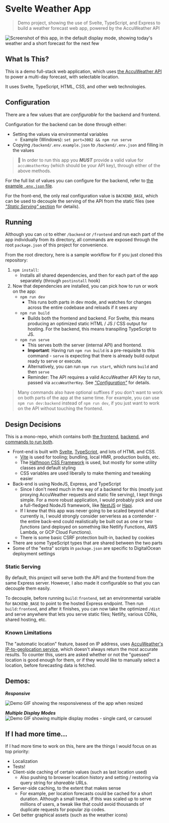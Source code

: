 # Svelte Weather App
> Demo project, showing the use of Svelte, TypeScript, and Express to build a weather forecast web app, powered by the AccuWeather API

![Screenshot of this app, in the default display mode, showing today's weather and a short forecast for the next few](https://user-images.githubusercontent.com/17817563/119875840-13d8f400-bedc-11eb-80c8-ab914878e137.png)

## What Is This?
This is a demo full-stack web application, which uses [the AccuWeather API](https://developer.accuweather.com/) to power a multi-day forecast, with selectable location.

It uses Svelte, TypeScript, HTML, CSS, and other web technologies.

## Configuration
There are a few values that are *configurable* for the backend and frontend.

Configuration for the backend can be done through either:

- Setting the values via environmental variables
	- Example (Windows): `set port=3002 && npm run serve`
- Copying `/backend/.env.example.json` to `/backend/.env.json` and filling in the values

> 🚨 In order to run this app you ***MUST*** provide a valid value for `accuWeatherKey` (which should be your API  key), through either of the above methods.

For the full list of values you can configure for the backend, refer to [the example `.env.json` file](./backend/.env.example.json).

For the front-end, the only real configuration value is `BACKEND_BASE`, which can be used to decouple the serving of the API from the static files (see [*"Static Serving"* section](#static-serving) for details).


## Running
Although you can `cd` to either `/backend` or `/frontend` and run each part of the app individually from its directory, all commands are exposed through the root  `package.json` of this project for convenience.

From the root directory, here is a sample workflow for if you just cloned this repository:

1. `npm install`:
	- Installs all shared dependencies, and then for each part of  the app separately (through `postinstall` hook)
2. Now that dependencies are installed, you can pick how to run or work on the app:
	- `npm run dev`
		- This runs both parts in dev mode, and watches for changes across the entire codebase and reloads if it sees any
	- `npm run build`
		- Builds both the frontend and backend. For Svelte, this means producing an optimized static HTML / JS / CSS output for hosting. For the backend, this means transpiling TypeScript to JS.
	- `npm run serve`
		- This serves both the server (internal API) and frontend.
		- **Important**: Having run `npm run build` is a pre-requisite to this command - `serve` is expecting that there is already build output ready to serve or execute.
		- Alternatively, you can run `npm run start`, which runs `build` and then `serve`
		- Reminder: The API requires a valid AccuWeather API Key to run, passed via `accuWeatherKey`. See [*"Configuration"*](#configuration) for details.

> Many commands also have optional suffixes if you don't want to work on both parts of the app at the same time. For example, you can use `npm run dev:backend` instead of `npm run dev`, if you just want to work on the API without touching the frontend.

## Design Decisions
This is a mono-repo, which contains both [the frontend](./frontend/), [backend](./backend/), and [commands to run both](./package.json).

- Front-end is built with [Svelte](https://svelte.dev/), [TypeScript](https://www.typescriptlang.org/), and lots of HTML and CSS.
	- [Vite](https://vitejs.dev/) is used for tooling; bundling, local HMR, production builds, etc.
	- The [Halfmoon CSS Framework](https://www.gethalfmoon.com/docs/introduction/) is used, but mostly for some utility classes and default styling
	- CSS variables are used liberally to make theming and tweaking easier
- Back-end is using NodeJS, Express, and TypeScript
	- Since I don't need much in the way of a backend for this (mostly just proxying AccuWeather requests and static file serving), I kept things simple. For a more robust application, I would probably pick and use a full-fledged NodeJS framework, like [NestJS](https://docs.nestjs.com/) or [Hapi](https://hapi.dev/).
	- If I knew that this app was never going to be scaled beyond what it currently is, I would strongly consider serverless as a contender - the entire back-end could realistically be built out as one or two *functions*  (and deployed on something like Netlify Functions, AWS Lambda, or GCP Cloud Functions).
	- There is some basic CSRF protection built-in, backed by cookies
- There are some TypeScript types that are shared between the two parts
- Some of the "extra" scripts in `package.json` are specific to DigitalOcean deployment settings

### Static Serving
By default, this project will serve both the API and the frontend from the same Express server. However, I also made it configurable so that you can decouple them easily.

To decouple, before running `build:frontend`, set an environmental variable for `BACKEND_BASE` to point to the hosted Express endpoint. Then run `build:frontend`, and after it finishes, you can now take the optimized `/dist` and serve anywhere that lets you serve static files; Netlify, various CDNs, shared hosting, etc.

### Known Limitations
The "automatic location" feature, based on IP address, uses [AccuWeather's IP-to-geolocation service](https://developer.accuweather.com/accuweather-locations-api/apis/get/locations/v1/cities/ipaddress), which doesn't always return the most accurate results. To counter this, users are asked whether or not the "guessed" location is good enough for them, or if they would like to manually select a location, before forecasting data is fetched.

## Demos:
***Responsive***

![Demo GIF showing the responsiveness of the app when resized](https://user-images.githubusercontent.com/17817563/119874698-bf814480-beda-11eb-8839-88d0e8de117c.gif)

***Multiple Display Modes***
![Demo GIF showing multiple display modes - single card, or carousel](https://user-images.githubusercontent.com/17817563/119875536-b6dd3e00-bedb-11eb-927b-24a6c358a990.gif)

## If I had more time...
If I had more time to work on this, here are the things I would focus on as top priority:

- Localization
- Tests!
- Client-side caching of certain values (such as last location used)
	- Also pushing to browser location history and setting / restoring via query string for *shareable* URLs.
- Server-side caching, to the extent that makes sense
	- For example, per location forecasts could be cached for a short duration. Although a small tweak, if this was scaled up to serve millions of users, a tweak like that could avoid thousands of duplicate requests for popular zip codes.
- Get better graphical assets (such as the weather icons)
